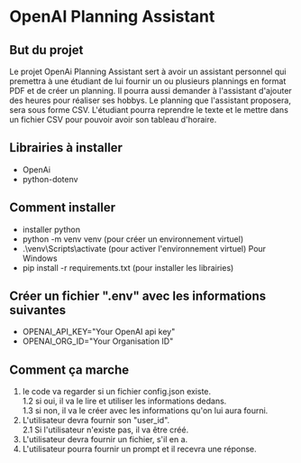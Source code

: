 # OpenAI Planning Assistant

## But du projet
Le projet OpenAi Planning Assistant sert à avoir un assistant personnel qui premettra à une étudiant de lui fournir un ou plusieurs plannings en format PDF et de créer un planning.
Il pourra aussi demander à l'assistant d'ajouter des heures pour réaliser ses hobbys.
Le planning que l'assistant proposera, sera sous forme CSV. L'étudiant pourra reprendre le texte et le mettre dans un fichier CSV pour pouvoir avoir son tableau d'horaire.

## Librairies à installer
- OpenAi
- python-dotenv

## Comment installer
- installer python
- python -m venv venv (pour créer un environnement virtuel)
- .\venv\Scripts\activate (pour activer l'environnement virtuel)    Pour Windows
- pip install -r requirements.txt (pour installer les librairies)

## Créer un fichier ".env" avec les informations suivantes
- OPENAI_API_KEY="Your OpenAI api key"
- OPENAI_ORG_ID="Your Organisation ID"

## Comment ça marche
1. le code va regarder si un fichier config.json existe.  
    1.2 si oui, il va le lire et utiliser les informations dedans.  
    1.3 si non, il va le créer avec les informations qu'on lui aura fourni.  
2. L'utilisateur devra fournir son "user_id".  
    2.1 Si l'utilisateur n'existe pas, il va être créé.
3. L'utilisateur devra fournir un fichier, s'il en a.
4. L'utilisateur pourra fournir un prompt et il recevra une réponse.

